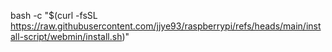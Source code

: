 bash -c "$(curl -fsSL https://raw.githubusercontent.com/jjye93/raspberrypi/refs/heads/main/install-script/webmin/install.sh)"
